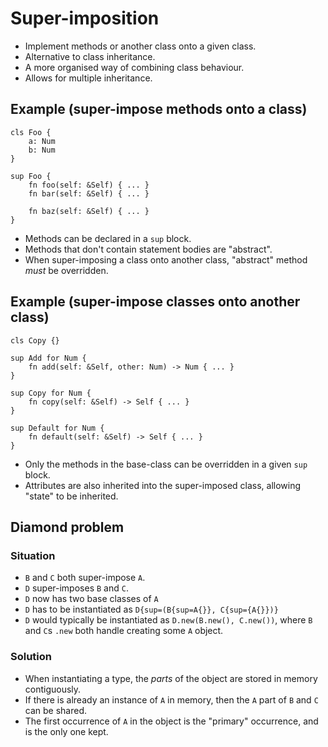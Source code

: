 # Super-imposition
- Implement methods or another class onto a given class.
- Alternative to class inheritance.
- A more organised way of combining class behaviour.
- Allows for multiple inheritance.

## Example (super-impose methods onto a class)
```s++
cls Foo {
    a: Num
    b: Num
}

sup Foo {
    fn foo(self: &Self) { ... }
    fn bar(self: &Self) { ... }

    fn baz(self: &Self) { ... }
}
```
- Methods can be declared in a `sup` block.
- Methods that don't contain statement bodies are "abstract".
- When super-imposing a class onto another class, "abstract" method _must_ be overridden.

## Example (super-impose classes onto another class)
```s++
cls Copy {}

sup Add for Num {
    fn add(self: &Self, other: Num) -> Num { ... }
}

sup Copy for Num {
    fn copy(self: &Self) -> Self { ... }
}

sup Default for Num {
    fn default(self: &Self) -> Self { ... }
}
```
- Only the methods in the base-class can be overridden in a given `sup` block.
- Attributes are also inherited into the super-imposed class, allowing "state" to be inherited.

## Diamond problem
### Situation
- `B` and `C` both super-impose `A`.
- `D` super-imposes `B` and `C`.
- `D` now has two base classes of `A`
- `D` has to be instantiated as `D{sup=(B{sup=A{}}, C{sup={A{}})}`
- `D` would typically be instantiated as `D.new(B.new(), C.new())`, where `B` and `C`s `.new` both handle creating some `A` object.
### Solution
- When instantiating a type, the _parts_ of the object are stored in memory contiguously.
- If there is already an instance of `A` in memory, then the `A` part of `B` and `C` can be shared.
- The first occurrence of `A` in the object is the "primary" occurrence, and is the only one kept.

